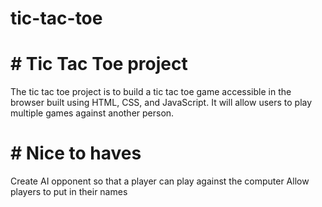 # tic-tac-toe
# # Tic Tac Toe project
The tic tac toe project is to build a tic tac toe game accessible in the browser built using HTML, CSS, and JavaScript. It will allow users to play multiple games against another person.


# # Nice to haves
Create AI opponent so that a player can play against the computer
Allow players to put in their names